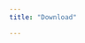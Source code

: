 ```yaml
---
title: "Download"

---
```

<script setup lang="ts">
  import TheDownload from "@/views/download/TheDownload.vue"
</script>

<TheDownload />
